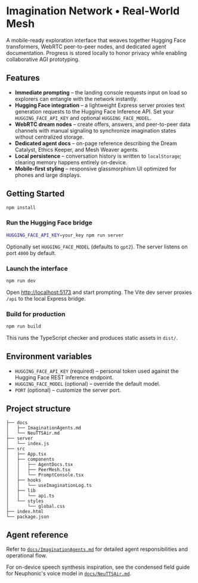 # Imagination Network • Real-World Mesh

A mobile-ready exploration interface that weaves together Hugging Face transformers, WebRTC peer-to-peer nodes, and dedicated agent documentation. Progress is stored locally to honor privacy while enabling collaborative AGI prototyping.

## Features

- **Immediate prompting** – the landing console requests input on load so explorers can entangle with the network instantly.
- **Hugging Face integration** – a lightweight Express server proxies text generation requests to the Hugging Face Inference API. Set your `HUGGING_FACE_API_KEY` and optional `HUGGING_FACE_MODEL`.
- **WebRTC dream nodes** – create offers, answers, and peer-to-peer data channels with manual signaling to synchronize imagination states without centralized storage.
- **Dedicated agent docs** – on-page reference describing the Dream Catalyst, Ethics Keeper, and Mesh Weaver agents.
- **Local persistence** – conversation history is written to `localStorage`; clearing memory happens entirely on-device.
- **Mobile-first styling** – responsive glassmorphism UI optimized for phones and large displays.

## Getting Started

```bash
npm install
```

### Run the Hugging Face bridge

```bash
HUGGING_FACE_API_KEY=your_key npm run server
```

Optionally set `HUGGING_FACE_MODEL` (defaults to `gpt2`). The server listens on port `4000` by default.

### Launch the interface

```bash
npm run dev
```

Open [http://localhost:5173](http://localhost:5173) and start prompting. The Vite dev server proxies `/api` to the local Express bridge.

### Build for production

```bash
npm run build
```

This runs the TypeScript checker and produces static assets in `dist/`.

## Environment variables

- `HUGGING_FACE_API_KEY` (required) – personal token used against the Hugging Face REST inference endpoint.
- `HUGGING_FACE_MODEL` (optional) – override the default model.
- `PORT` (optional) – customize the server port.

## Project structure

```
├── docs
│   ├── ImaginationAgents.md
│   └── NeuTTSAir.md
├── server
│   └── index.js
├── src
│   ├── App.tsx
│   ├── components
│   │   ├── AgentDocs.tsx
│   │   ├── PeerMesh.tsx
│   │   └── PromptConsole.tsx
│   ├── hooks
│   │   └── useImaginationLog.ts
│   ├── lib
│   │   └── api.ts
│   └── styles
│       └── global.css
├── index.html
└── package.json
```

## Agent reference

Refer to [`docs/ImaginationAgents.md`](docs/ImaginationAgents.md) for detailed agent responsibilities and operational flow.

For on-device speech synthesis inspiration, see the condensed field guide for Neuphonic's voice model in [`docs/NeuTTSAir.md`](docs/NeuTTSAir.md).
